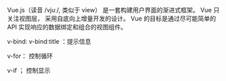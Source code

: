 Vue.js（读音 /vjuː/, 类似于 view） 是一套构建用户界面的渐进式框架。
Vue 只关注视图层， 采用自底向上增量开发的设计。
Vue 的目标是通过尽可能简单的 API 实现响应的数据绑定和组合的视图组件。

v-bind:
	v-bind:title ：提示信息
	
v-for：
	控制循环
	
v-if ；
	控制显示